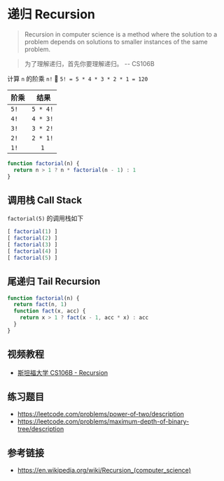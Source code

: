 # 递归 Recursion

> Recursion in computer science is a method where the solution to a problem depends on solutions to smaller instances of the same problem. 

> 为了理解递归，首先你要理解递归。 -- CS106B

计算 `n` 的阶乘 `n!` 🌰 `5! = 5 * 4 * 3 * 2 * 1 = 120`

| 阶乘  |   结果   |
|------|:--------:|
| `5!` | `5 * 4!` |
| `4!` | `4 * 3!` |
| `3!` | `3 * 2!` |
| `2!` | `2 * 1!` |
| `1!` |   `1`    |
```javascript
function factorial(n) {
  return n > 1 ? n * factorial(n - 1) : 1
}
```

## 调用栈 Call Stack
`factorial(5)` 的调用栈如下
```javascript
[ factorial(1) ]
[ factorial(2) ]
[ factorial(3) ]
[ factorial(4) ]
[ factorial(5) ]
```


## 尾递归 Tail Recursion
```javascript
function factorial(n) {
  return fact(n, 1)
  function fact(x, acc) {
    return x > 1 ? fact(x - 1, acc * x) : acc
  }
}
```

## 视频教程
* [斯坦福大学 CS106B - Recursion](https://www.youtube.com/watch?v=9vIyTn7ayac&list=PL-LN93ysLKsx94GK5pdLoQxfJbBHEUMir&index=14)

## 练习题目
* https://leetcode.com/problems/power-of-two/description
* https://leetcode.com/problems/maximum-depth-of-binary-tree/description

## 参考链接
* https://en.wikipedia.org/wiki/Recursion_(computer_science)
